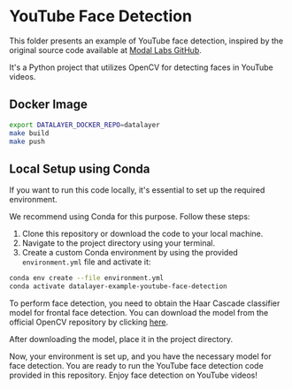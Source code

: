 # YouTube Face Detection

This folder presents an example of YouTube face detection, inspired by the original source code available at [Modal Labs GitHub](https://github.com/modal-labs/modal-examples/blob/main/03_scaling_out/youtube_face_detection.py).

It's a Python project that utilizes OpenCV for detecting faces in YouTube videos.

## Docker Image

```bash
export DATALAYER_DOCKER_REPO=datalayer
make build
make push
```

## Local Setup using Conda

If you want to run this code locally, it's essential to set up the required environment.

We recommend using Conda for this purpose. Follow these steps:

1. Clone this repository or download the code to your local machine.
2. Navigate to the project directory using your terminal.
3. Create a custom Conda environment by using the provided `environment.yml` file and activate it:

```bash
conda env create --file environment.yml
conda activate datalayer-example-youtube-face-detection
```

To perform face detection, you need to obtain the Haar Cascade classifier model for frontal face detection. You can download the model from the official OpenCV repository by clicking [here](https://raw.githubusercontent.com/opencv/opencv/master/data/haarcascades/haarcascade_frontalface_default.xml).

After downloading the model, place it in the project directory.

Now, your environment is set up, and you have the necessary model for face detection. You are ready to run the YouTube face detection code provided in this repository. Enjoy face detection on YouTube videos!
